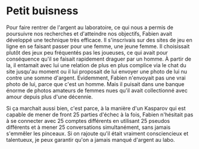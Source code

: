 Petit buisness
==============

Pour faire rentrer de l'argent au laboratoire, ce qui nous a permis de poursuivre nos recherches et d'atteindre nos objectifs, Fabien avait développé une technique très efficace. Il s'inscrivais sur des sites de jeu en ligne en se faisant passer pour une femme, une jeune femme. Il choisissait plutôt des jeux peu fréquentés pas les joueuses, ce qui avait pour conséquence qu'il se faisait rapidement draguer par un homme. À partir de la, il entamait avec lui une relation de plus en plus complice via le chat du site jusqu'au moment ou il lui proposait de lui envoyer une photo de lui nu contre une somme d'argent. Evidemment, Fabien n'envoyait pas une vrai photo de lui, parce que c'est un homme. Mais il puisait dans une banque énorme de photos amateurs de femmes nues qu'il avait collectionné avec amour depuis plus d'une décennie.

Si ça marchait aussi bien, c'est parce, à la manière d'un Kasparov qui est capable de mener de front 25 parties d'échec à la fois, Fabien n'hésitait pas à se connecter avec 25 comptes différents en utilisant 25 pseudos différents et à mener 25 conversations simultanément, sans jamais s'emmêler les pinceaux. Si on rajoute qu'il était vraiment consciencieux et talentueux, je peux garantir qu'on a jamais manqué d'argent au labo.
